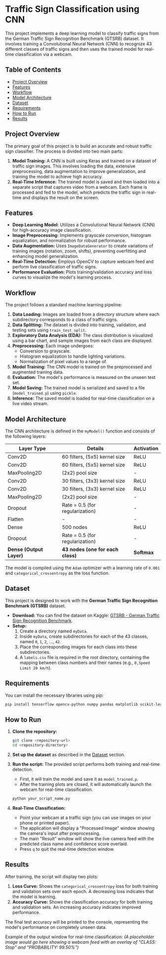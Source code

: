 
# Traffic Sign Classification using CNN

This project implements a deep learning model to classify traffic signs from the German Traffic Sign Recognition Benchmark (GTSRB) dataset. It involves training a Convolutional Neural Network (CNN) to recognize 43 different classes of traffic signs and then uses the trained model for real-time classification via a webcam.

## Table of Contents
- [Project Overview](#project-overview)
- [Features](#features)
- [Workflow](#workflow)
- [Model Architecture](#model-architecture)
- [Dataset](#dataset)
- [Requirements](#requirements)
- [How to Run](#how-to-run)
- [Results](#results)

## Project Overview

The primary goal of this project is to build an accurate and robust traffic sign classifier. The process is divided into two main parts:

1.  **Model Training:** A CNN is built using Keras and trained on a dataset of traffic sign images. This involves loading the data, extensive preprocessing, data augmentation to improve generalization, and training the model to achieve high accuracy.
2.  **Real-Time Inference:** The trained model is saved and then loaded into a separate script that captures video from a webcam. Each frame is processed and fed to the model, which predicts the traffic sign in real-time and displays the result on the screen.

## Features

- **Deep Learning Model:** Utilizes a Convolutional Neural Network (CNN) for high-accuracy image classification.
- **Image Preprocessing:** Implements grayscale conversion, histogram equalization, and normalization for robust performance.
- **Data Augmentation:** Uses `ImageDataGenerator` to create variations of training images (rotation, zoom, shifts), preventing overfitting and enhancing model generalization.
- **Real-Time Detection:** Employs OpenCV to capture webcam feed and perform live classification of traffic signs.
- **Performance Evaluation:** Plots training/validation accuracy and loss curves to visualize the model's learning process.

## Workflow

The project follows a standard machine learning pipeline:

1.  **Data Loading:** Images are loaded from a directory structure where each subdirectory corresponds to a class of traffic signs.
2.  **Data Splitting:** The dataset is divided into training, validation, and testing sets using `train_test_split`.
3.  **Exploratory Data Analysis (EDA):** The class distribution is visualized using a bar chart, and sample images from each class are displayed.
4.  **Preprocessing:** Each image undergoes:
    - Conversion to grayscale.
    - Histogram equalization to handle lighting variations.
    - Normalization of pixel values to a range of.
5.  **Model Training:** The CNN model is trained on the preprocessed and augmented training data.
6.  **Evaluation:** The model's performance is measured on the unseen test set.
7.  **Model Saving:** The trained model is serialized and saved to a file (`model_trained.p`) using `pickle`.
8.  **Inference:** The saved model is loaded for real-time classification on a live video stream.

## Model Architecture

The CNN architecture is defined in the `myModel()` function and consists of the following layers:

| Layer Type            | Details                                           | Activation |
| --------------------- | ------------------------------------------------- | ---------- |
| Conv2D                | 60 filters, (5x5) kernel size                     | ReLU       |
| Conv2D                | 60 filters, (5x5) kernel size                     | ReLU       |
| MaxPooling2D          | (2x2) pool size                                   | -          |
| Conv2D                | 30 filters, (3x3) kernel size                     | ReLU       |
| Conv2D                | 30 filters, (3x3) kernel size                     | ReLU       |
| MaxPooling2D          | (2x2) pool size                                   | -          |
| Dropout               | Rate = 0.5 (for regularization)                   | -          |
| Flatten               | -                                                 | -          |
| Dense                 | 500 nodes                                         | ReLU       |
| Dropout               | Rate = 0.5 (for regularization)                   | -          |
| **Dense (Output Layer)** | **43 nodes (one for each class)**              | **Softmax**  |

The model is compiled using the `Adam` optimizer with a learning rate of `0.001` and `categorical_crossentropy` as the loss function.

## Dataset

This project is designed to work with the **German Traffic Sign Recognition Benchmark (GTSRB)** dataset.

-   **Download:** You can find the dataset on Kaggle: [GTSRB - German Traffic Sign Recognition Benchmark](https://www.kaggle.com/datasets/meowmeowmeowmeowmeow/gtsrb-german-traffic-sign).
-   **Setup:**
    1.  Create a directory named `myData`.
    2.  Inside `myData`, create subdirectories for each of the 43 classes, named `0`, `1`, `2`, ..., `42`.
    3.  Place the corresponding images for each class into these subdirectories.
    4.  A `labels.csv` file is required in the root directory, containing the mapping between class numbers and their names (e.g., `0,Speed Limit 20 km/h`).

## Requirements

You can install the necessary libraries using pip:

```bash
pip install tensorflow opencv-python numpy pandas matplotlib scikit-learn
```

## How to Run

1.  **Clone the repository:**
    ```bash
    git clone <repository-url>
    cd <repository-directory>
    ```

2.  **Set up the dataset** as described in the [Dataset](#dataset) section.

3.  **Run the script:**
    The provided script performs both training and real-time detection.
    - First, it will train the model and save it as `model_trained.p`.
    - After the training plots are closed, it will automatically launch the webcam for real-time classification.

    ```bash
    python your_script_name.py
    ```

4.  **Real-Time Classification:**
    - Point your webcam at a traffic sign (you can use images on your phone or printed paper).
    - The application will display a "Processed Image" window showing the camera's input after preprocessing.
    - The main "Result" window will show the live camera feed with the predicted class name and confidence score overlaid.
    - Press `q` to quit the real-time detection window.

## Results

After training, the script will display two plots:
1.  **Loss Curve:** Shows the `categorical_crossentropy` loss for both training and validation sets over each epoch. A decreasing loss indicates that the model is learning.
2.  **Accuracy Curve:** Shows the classification accuracy for both training and validation sets. An increasing accuracy indicates improved performance.

The final test accuracy will be printed to the console, representing the model's performance on completely unseen data.

Example of the output window for real-time classification:
*(A placeholder image would go here showing a webcam feed with an overlay of "CLASS: Stop" and "PROBABILITY: 99.50%")*
